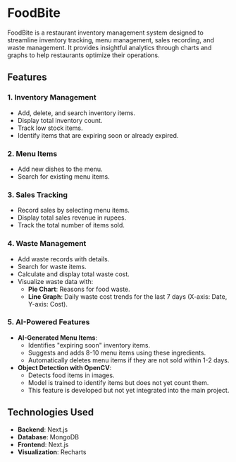# FoodBite

FoodBite is a restaurant inventory management system designed to streamline inventory tracking, menu management, sales recording, and waste management. It provides insightful analytics through charts and graphs to help restaurants optimize their operations.

## Features

### 1. Inventory Management
- Add, delete, and search inventory items.
- Display total inventory count.
- Track low stock items.
- Identify items that are expiring soon or already expired.

### 2. Menu Items
- Add new dishes to the menu.
- Search for existing menu items.

### 3. Sales Tracking
- Record sales by selecting menu items.
- Display total sales revenue in rupees.
- Track the total number of items sold.

### 4. Waste Management
- Add waste records with details.
- Search for waste items.
- Calculate and display total waste cost.
- Visualize waste data with:
  - **Pie Chart**: Reasons for food waste.
  - **Line Graph**: Daily waste cost trends for the last 7 days (X-axis: Date, Y-axis: Cost).

### 5. AI-Powered Features
- **AI-Generated Menu Items**:
  - Identifies "expiring soon" inventory items.
  - Suggests and adds 8-10 menu items using these ingredients.
  - Automatically deletes menu items if they are not sold within 1-2 days.
- **Object Detection with OpenCV**:
  - Detects food items in images.
  - Model is trained to identify items but does not yet count them.
  - This feature is developed but not yet integrated into the main project.

## Technologies Used
- **Backend**: Next.js 
- **Database**: MongoDB
- **Frontend**: Next.js 
- **Visualization**: Recharts
